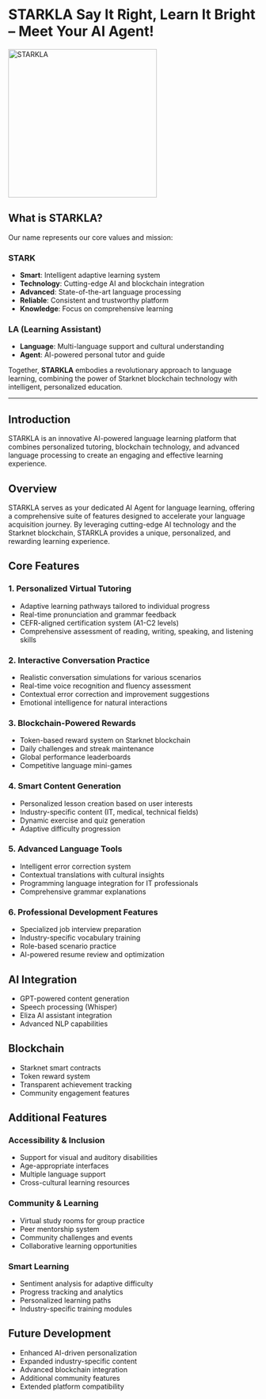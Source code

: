# STARKLA Say It Right, Learn It Bright – Meet Your AI Agent!

<img src="https://github.com/STARKLAOrg/Frontend/blob/main/src/assets/photo_2025-01-07_22-19-24.jpg" alt="STARKLA" width="300"/>



## What is STARKLA?  
Our name represents our core values and mission:  

### **STARK**  
- **Smart**: Intelligent adaptive learning system  
- **Technology**: Cutting-edge AI and blockchain integration  
- **Advanced**: State-of-the-art language processing  
- **Reliable**: Consistent and trustworthy platform  
- **Knowledge**: Focus on comprehensive learning  

### **LA (Learning Assistant)**  
- **Language**: Multi-language support and cultural understanding  
- **Agent**: AI-powered personal tutor and guide  

Together, **STARKLA** embodies a revolutionary approach to language learning, combining the power of Starknet blockchain technology with intelligent, personalized education.

---

## Introduction  
STARKLA is an innovative AI-powered language learning platform that combines personalized tutoring, blockchain technology, and advanced language processing to create an engaging and effective learning experience.

## Overview  
STARKLA serves as your dedicated AI Agent for language learning, offering a comprehensive suite of features designed to accelerate your language acquisition journey. By leveraging cutting-edge AI technology and the Starknet blockchain, STARKLA provides a unique, personalized, and rewarding learning experience.

## Core Features  

### 1. Personalized Virtual Tutoring  
- Adaptive learning pathways tailored to individual progress  
- Real-time pronunciation and grammar feedback  
- CEFR-aligned certification system (A1-C2 levels)  
- Comprehensive assessment of reading, writing, speaking, and listening skills  

### 2. Interactive Conversation Practice  
- Realistic conversation simulations for various scenarios  
- Real-time voice recognition and fluency assessment  
- Contextual error correction and improvement suggestions  
- Emotional intelligence for natural interactions  

### 3. Blockchain-Powered Rewards  
- Token-based reward system on Starknet blockchain  
- Daily challenges and streak maintenance  
- Global performance leaderboards  
- Competitive language mini-games  

### 4. Smart Content Generation  
- Personalized lesson creation based on user interests  
- Industry-specific content (IT, medical, technical fields)  
- Dynamic exercise and quiz generation  
- Adaptive difficulty progression  

### 5. Advanced Language Tools  
- Intelligent error correction system  
- Contextual translations with cultural insights  
- Programming language integration for IT professionals  
- Comprehensive grammar explanations  

### 6. Professional Development Features  
- Specialized job interview preparation  
- Industry-specific vocabulary training  
- Role-based scenario practice  
- AI-powered resume review and optimization  

## AI Integration  
- GPT-powered content generation  
- Speech processing (Whisper)  
- Eliza AI assistant integration  
- Advanced NLP capabilities  

## Blockchain  
- Starknet smart contracts  
- Token reward system  
- Transparent achievement tracking  
- Community engagement features  

## Additional Features  

### Accessibility & Inclusion  
- Support for visual and auditory disabilities  
- Age-appropriate interfaces  
- Multiple language support  
- Cross-cultural learning resources  

### Community & Learning  
- Virtual study rooms for group practice  
- Peer mentorship system  
- Community challenges and events  
- Collaborative learning opportunities  

### Smart Learning  
- Sentiment analysis for adaptive difficulty  
- Progress tracking and analytics  
- Personalized learning paths  
- Industry-specific training modules  

## Future Development  
- Enhanced AI-driven personalization  
- Expanded industry-specific content  
- Advanced blockchain integration  
- Additional community features  
- Extended platform compatibility  

